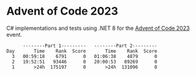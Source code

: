 # Advent of Code 2023

C# implementations and tests using .NET 8 for the [Advent of Code 2023](https://adventofcode.com/2023/) event.

```
      --------Part 1---------   --------Part 2---------
Day       Time    Rank  Score       Time    Rank  Score
  3   00:59:18    6791      0   01:06:38    4879      0
  2   19:52:51   93446      0   20:00:53   89269      0
  1       >24h  175197      0       >24h  131096      0
```
